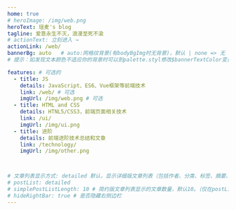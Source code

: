 ```yaml
---
home: true
# heroImage: /img/web.png
heroText: 瑶麦's blog
tagline: 爱意永生不灭，浪漫至死不渝
# actionText: 立刻进入 →
actionLink: /web/
bannerBg: auto   # auto:网格纹背景(有bodyBgImg时无背景)，默认 | none => 无 | '大图地址' | background: 自定义背景样式
# 提示：如发现文本颜色不适应你的背景时可以到palette.styl修改$bannerTextColor变量

features: # 可选的
  - title: JS
    details: JavaScript、ES6、Vue框架等前端技术
    link: /web/ # 可选
    imgUrl: /img/web.png # 可选
  - title: HTML and CSS
    details: HTNL5/CSS3，前端页面相关技术
    link: /ui/
    imgUrl: /img/ui.png
  - title: 进阶
    details: 前端进阶技术总结和文章
    link: /technology/
    imgUrl: /img/other.png



# 文章列表显示方式: detailed 默认，显示详细版文章列表（包括作者、分类、标签、摘要、分页等）| simple => 显示简约版文章列表（仅标题和日期）| none 不显示文章列表
# postList: detailed
# simplePostListLength: 10 # 简约版文章列表显示的文章数量，默认10。（仅在postList设置为simple时生效）
# hideRightBar: true # 是否隐藏右侧边栏
---
```


